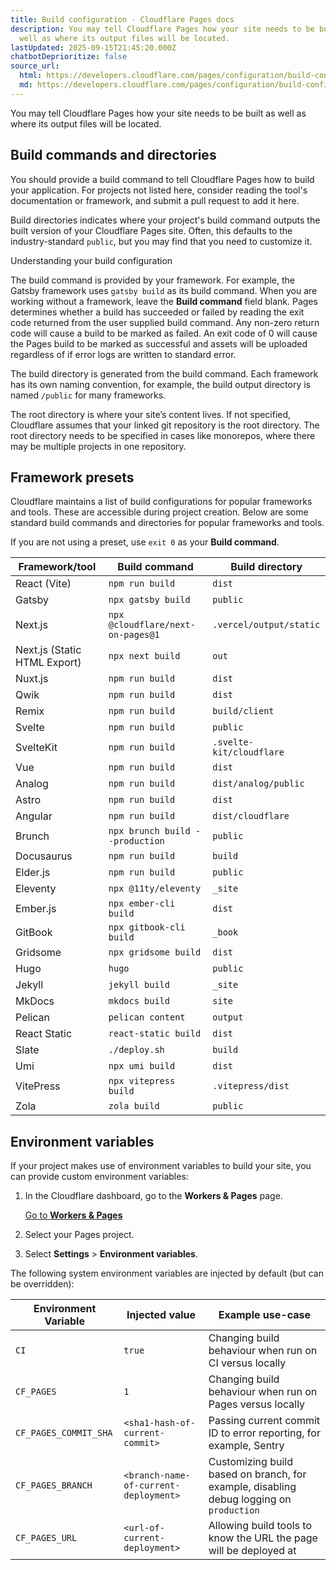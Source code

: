 ```yaml
---
title: Build configuration · Cloudflare Pages docs
description: You may tell Cloudflare Pages how your site needs to be built as
  well as where its output files will be located.
lastUpdated: 2025-09-15T21:45:20.000Z
chatbotDeprioritize: false
source_url:
  html: https://developers.cloudflare.com/pages/configuration/build-configuration/
  md: https://developers.cloudflare.com/pages/configuration/build-configuration/index.md
---
```


You may tell Cloudflare Pages how your site needs to be built as well as where its output files will be located.

## Build commands and directories

You should provide a build command to tell Cloudflare Pages how to build your application. For projects not listed here, consider reading the tool's documentation or framework, and submit a pull request to add it here.

Build directories indicates where your project's build command outputs the built version of your Cloudflare Pages site. Often, this defaults to the industry-standard `public`, but you may find that you need to customize it.

Understanding your build configuration

The build command is provided by your framework. For example, the Gatsby framework uses `gatsby build` as its build command. When you are working without a framework, leave the **Build command** field blank. Pages determines whether a build has succeeded or failed by reading the exit code returned from the user supplied build command. Any non-zero return code will cause a build to be marked as failed. An exit code of 0 will cause the Pages build to be marked as successful and assets will be uploaded regardless of if error logs are written to standard error.

The build directory is generated from the build command. Each framework has its own naming convention, for example, the build output directory is named `/public` for many frameworks.

The root directory is where your site’s content lives. If not specified, Cloudflare assumes that your linked git repository is the root directory. The root directory needs to be specified in cases like monorepos, where there may be multiple projects in one repository.

## Framework presets

Cloudflare maintains a list of build configurations for popular frameworks and tools. These are accessible during project creation. Below are some standard build commands and directories for popular frameworks and tools.

If you are not using a preset, use `exit 0` as your **Build command**.

| Framework/tool | Build command | Build directory |
| - | - | - |
| React (Vite) | `npm run build` | `dist` |
| Gatsby | `npx gatsby build` | `public` |
| Next.js | `npx @cloudflare/next-on-pages@1` | `.vercel/output/static` |
| Next.js (Static HTML Export) | `npx next build` | `out` |
| Nuxt.js | `npm run build` | `dist` |
| Qwik | `npm run build` | `dist` |
| Remix | `npm run build` | `build/client` |
| Svelte | `npm run build` | `public` |
| SvelteKit | `npm run build` | `.svelte-kit/cloudflare` |
| Vue | `npm run build` | `dist` |
| Analog | `npm run build` | `dist/analog/public` |
| Astro | `npm run build` | `dist` |
| Angular | `npm run build` | `dist/cloudflare` |
| Brunch | `npx brunch build --production` | `public` |
| Docusaurus | `npm run build` | `build` |
| Elder.js | `npm run build` | `public` |
| Eleventy | `npx @11ty/eleventy` | `_site` |
| Ember.js | `npx ember-cli build` | `dist` |
| GitBook | `npx gitbook-cli build` | `_book` |
| Gridsome | `npx gridsome build` | `dist` |
| Hugo | `hugo` | `public` |
| Jekyll | `jekyll build` | `_site` |
| MkDocs | `mkdocs build` | `site` |
| Pelican | `pelican content` | `output` |
| React Static | `react-static build` | `dist` |
| Slate | `./deploy.sh` | `build` |
| Umi | `npx umi build` | `dist` |
| VitePress | `npx vitepress build` | `.vitepress/dist` |
| Zola | `zola build` | `public` |

## Environment variables

If your project makes use of environment variables to build your site, you can provide custom environment variables:

1. In the Cloudflare dashboard, go to the **Workers & Pages** page.

   [Go to **Workers & Pages**](https://dash.cloudflare.com/?to=/:account/workers-and-pages)

2. Select your Pages project.

3. Select **Settings** > **Environment variables**.

The following system environment variables are injected by default (but can be overridden):

| Environment Variable | Injected value | Example use-case |
| - | - | - |
| `CI` | `true` | Changing build behaviour when run on CI versus locally |
| `CF_PAGES` | `1` | Changing build behaviour when run on Pages versus locally |
| `CF_PAGES_COMMIT_SHA` | `<sha1-hash-of-current-commit>` | Passing current commit ID to error reporting, for example, Sentry |
| `CF_PAGES_BRANCH` | `<branch-name-of-current-deployment>` | Customizing build based on branch, for example, disabling debug logging on `production` |
| `CF_PAGES_URL` | `<url-of-current-deployment>` | Allowing build tools to know the URL the page will be deployed at |
